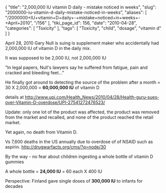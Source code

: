 {
    "title": "2,000,000 IU vitamin D daily - mistake noticed in weeks",
    "slug": "2000000-iu-vitamin-d-daily-mistake-noticed-in-weeks",
    "aliases": [
        "/2000000+IU+vitamin+D+daily+-+mistake+noticed+in+weeks+-+April+2010",
        "/156"
    ],
    "tiki_page_id": 156,
    "date": "2010-04-28",
    "categories": [
        "Toxicity"
    ],
    "tags": [
        "Toxicity",
        "child",
        "dosage",
        "vitamin d"
    ]
}


April 28, 2010  Gary Null is suing is supplement maker who accidentally had 2,000,000 IU of vitamin D in the daily mix.

It was supposed to be 2,000 IU, not 2,000,000 IU

"In legal papers, Null's lawyers say he suffered from fatigue, pain and cracked and bleeding feet..."

He finally got around to detecting the source of the problem after a month = 30 X 2,000,000 =  **60,000,000 IU**  of vitamin D

details at http://www.upi.com/Health_News/2010/04/28/Health-guru-sues-over-Vitamin-D-overdose/UPI-27541272476523/

Update: only one lot of the product was affected, the product was removed from the market and recalled, and none of the product reached the retail market. 

Yet again, no death from  Vitamin D.

Vs 7,600 deaths in the US annually due to overdose of of NSAID such as aspirin. http://drugwarfacts.org/cms/?q=node/30

By the way - no fear about children ingesting a whole bottle of vitamin D gummies

A whole bottle  =  **24,000 IU**  = 60 each X 400 IU 

Perspective: Finland gave single doses of   **300,000 IU**  to infants for decades